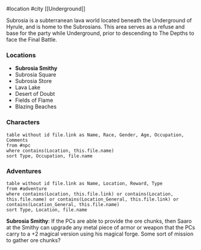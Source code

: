  #location #city [[Underground]]

Subrosia is a subterranean lava world located beneath the Underground of Hyrule, and is home to the Subrosians. This area serves as a refuse and base for the party while Underground, prior to descending to The Depths to face the Final Battle.

### Locations

- **Subrosia Smithy**
- Subrosia Square
- Subrosia Store
- Lava Lake
- Desert of Doubt
- Fields of Flame
- Blazing Beaches

### Characters
```dataview
table without id file.link as Name, Race, Gender, Age, Occupation, Comments
from #npc
where contains(Location, this.file.name)
sort Type, Occupation, file.name
```

### Adventures
```dataview
table without id file.link as Name, Location, Reward, Type
from #adventure
where contains(Location, this.file.link) or contains(Location, this.file.name) or contains(Location_General, this.file.link) or contains(Location_General, this.file.name)
sort Type, Location, file.name
```

**Subrosia Smithy**: If the PCs are able to provide the ore chunks, then Saaro at the Smithy can upgrade any metal piece of armor or weapon that the PCs carry to a +2 magical version using his magical forge. Some sort of mission to gather ore chunks?
